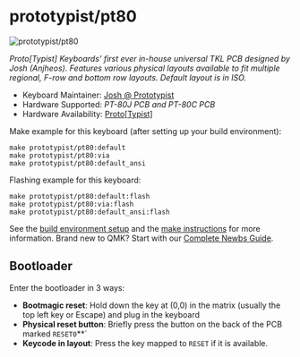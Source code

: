 # prototypist/pt80

![prototypist/pt80](https://i.imgur.com/voa3ivJ.png)

*Proto[Typist] Keyboards' first ever in-house universal TKL PCB designed by Josh (Anjheos). 
Features various physical layouts available to fit multiple regional, F-row and bottom row layouts.
Default layout is in ISO.*

* Keyboard Maintainer: [Josh @ Prototypist](https://github.com/Anjheos)
* Hardware Supported: *PT-80J PCB and PT-80C PCB*
* Hardware Availability: [Proto[Typist]](https://prototypist.net)

Make example for this keyboard (after setting up your build environment):

    make prototypist/pt80:default
    make prototypist/pt80:via
    make prototypist/pt80:default_ansi
    

Flashing example for this keyboard:

    make prototypist/pt80:default:flash
    make prototypist/pt80:via:flash
    make prototypist/pt80:default_ansi:flash
    

See the [build environment setup](https://docs.qmk.fm/#/getting_started_build_tools) and the [make instructions](https://docs.qmk.fm/#/getting_started_make_guide) for more information. Brand new to QMK? Start with our [Complete Newbs Guide](https://docs.qmk.fm/#/newbs).

## Bootloader

Enter the bootloader in 3 ways:

* **Bootmagic reset**: Hold down the key at (0,0) in the matrix (usually the top left key or Escape) and plug in the keyboard
* **Physical reset button**: Briefly press the button on the back of the PCB marked `RESET0`**`
* **Keycode in layout**: Press the key mapped to `RESET` if it is available.